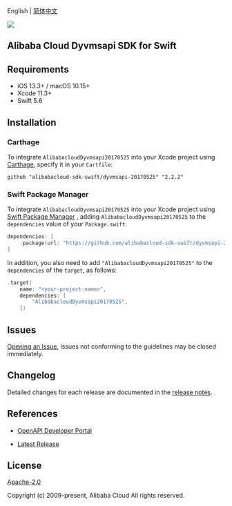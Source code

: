 English | [简体中文](README-CN.md)

![](https://aliyunsdk-pages.alicdn.com/icons/AlibabaCloud.svg)

## Alibaba Cloud Dyvmsapi SDK for Swift

## Requirements

- iOS 13.3+ / macOS 10.15+
- Xcode 11.3+
- Swift 5.6

## Installation

### Carthage

To integrate `AlibabacloudDyvmsapi20170525` into your Xcode project using [Carthage](https://github.com/Carthage/Carthage), specify it in your `Cartfile`:

```ogdl
github "alibabacloud-sdk-swift/dyvmsapi-20170525" "2.2.2"
```

### Swift Package Manager

To integrate `AlibabacloudDyvmsapi20170525` into your Xcode project using [Swift Package Manager](https://swift.org/package-manager/) , adding `AlibabacloudDyvmsapi20170525` to the `dependencies` value of your `Package.swift`.

```swift
dependencies: [
    .package(url: "https://github.com/alibabacloud-sdk-swift/dyvmsapi-20170525.git", from: "2.2.2")
]
```

In addition, you also need to add `"AlibabacloudDyvmsapi20170525"` to the `dependencies` of the `target`, as follows:

```swift
.target(
    name: "<your-project-name>",
    dependencies: [
        "AlibabacloudDyvmsapi20170525",
    ])
```

## Issues

[Opening an Issue](https://github.com/alibabacloud-sdk-swift/dyvmsapi-20170525/issues/new), Issues not conforming to the guidelines may be closed immediately.

## Changelog

Detailed changes for each release are documented in the [release notes](./ChangeLog.txt).

## References

* [OpenAPI Developer Portal](https://next.api.alibabacloud.com/home)
- [Latest Release](https://github.com/alibabacloud-sdk-swift/dyvmsapi-20170525)

## License

[Apache-2.0](http://www.apache.org/licenses/LICENSE-2.0)

Copyright (c) 2009-present, Alibaba Cloud All rights reserved.
